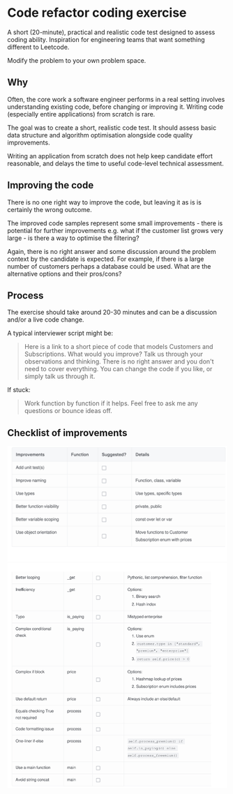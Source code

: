 # Code refactor coding exercise

A short (20-minute), practical and realistic code test designed to assess coding ability. Inspiration for engineering teams that want something different to Leetcode. 

Modify the problem to your own problem space.

## Why
Often, the core work a software engineer performs in a real setting involves understanding existing code, before changing or improving it. Writing code (especially entire applications) from scratch is rare.

The goal was to create a short, realistic code test. It should assess basic data structure and algorithm optimisation alongside code quality improvements.

Writing an application from scratch does not help keep candidate effort reasonable, and delays the time to useful code-level technical assessment.

## Improving the code
There is no one right way to improve the code, but leaving it as is is certainly the wrong outcome.

The improved code samples represent some small improvements - there is potential for further improvements e.g. what if the customer list grows very large - is there a way to optimise the filtering?

Again, there is no right answer and some discussion around the problem context by the candidate is expected. For example, if there is a large number of customers perhaps a database could be used. What are the alternative options and their pros/cons?


## Process
The exercise should take around 20-30 minutes and can be a discussion and/or a live code change.

A typical interviewer script might be:

> Here is a link to a short piece of code that models Customers and Subscriptions. What would you improve? Talk us through your observations and thinking. There is no right answer and you don't need to cover everything. You can change the code if you like, or simply talk us through it.

If stuck: 

> Work function by function if it helps. Feel free to ask me any questions or bounce ideas off.


## Checklist of improvements

![Improvements](images/1.png?raw=true)
![Improvements](images/2.png?raw=true)

